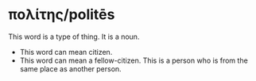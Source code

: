 # πολίτης/politēs
This word is a type of thing. It is a noun.
* This word can mean citizen.
* This word can mean a fellow-citizen. This is a person who is from the same place as another person.

